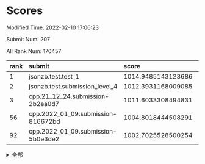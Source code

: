 # Scores

Modified Time: 2022-02-10 17:06:23

Submit Num: 207

All Rank Num: 170457

| rank |               submit               |       score        |       sigma        | pk_num |
| :--- | :--------------------------------- | :----------------- | :----------------- | :----- |
| 1    | jsonzb.test.test_1                 | 1014.9485143123686 | 0.8790623227872356 | 3292   |
| 2    | jsonzb.test.submission_level_4     | 1012.3931168009085 | 0.8049700953157062 | 3293   |
| 3    | cpp.21_12_24.submission-2b2ea0d7   | 1011.6033308494831 | 0.8093237055533539 | 3296   |
| 56   | cpp.2022_01_09.submission-816672bd | 1004.8018444508291 | 0.7155275198621391 | 3292   |
| 92   | cpp.2022_01_09.submission-5b0e3de2 | 1002.7025528500254 | 0.7222112802014093 | 3293   |


<details>
<summary>全部</summary>

| rank |                 submit                 |       score        |       sigma        | pk_num |
| :--- | :------------------------------------- | :----------------- | :----------------- | :----- |
| 1    | jsonzb.test.test_1                     | 1014.9485143123686 | 0.8790623227872356 | 3292   |
| 2    | jsonzb.test.submission_level_4         | 1012.3931168009085 | 0.8049700953157062 | 3293   |
| 3    | cpp.21_12_24.submission-2b2ea0d7       | 1011.6033308494831 | 0.8093237055533539 | 3296   |
| 4    | gobigger.level_3.submission_level_3_10 | 1011.5870537883635 | 0.779042705753213  | 3299   |
| 5    | gobigger.level_3.submission_level_3_42 | 1011.4901810727694 | 0.7644320449478891 | 3297   |
| 6    | gobigger.level_3.submission_level_3_12 | 1011.4077355916305 | 0.7703252956021354 | 3294   |
| 7    | gobigger.level_3.submission_level_3_8  | 1011.1855033853095 | 0.7761678868059547 | 3297   |
| 8    | gobigger.level_3.submission_level_3_7  | 1011.087402011955  | 0.755989861697558  | 3294   |
| 9    | gobigger.level_3.submission_level_3_28 | 1011.0712513533105 | 0.7674379616268685 | 3293   |
| 10   | gobigger.level_3.submission_level_3_31 | 1011.0614845071741 | 0.7823652665910273 | 3295   |
| 11   | gobigger.level_3.submission_level_3_46 | 1011.0547918255497 | 0.7768232968545643 | 3294   |
| 12   | gobigger.level_3.submission_level_3_34 | 1010.9926799492976 | 0.7472752873486388 | 3298   |
| 13   | gobigger.level_3.submission_level_3_48 | 1010.9924933748049 | 0.7809932912295059 | 3297   |
| 14   | gobigger.level_3.submission_level_3_43 | 1010.9714542402058 | 0.7385107224339055 | 3295   |
| 15   | gobigger.level_3.submission_level_3_36 | 1010.8129688493875 | 0.7734371499498749 | 3296   |
| 16   | gobigger.level_3.submission_level_3_4  | 1010.7235048040083 | 0.7477980264526254 | 3297   |
| 17   | gobigger.level_3.submission_level_3_23 | 1010.6657617208053 | 0.7715759097399547 | 3296   |
| 18   | gobigger.level_3.submission_level_3_6  | 1010.6220273019698 | 0.7367456933445554 | 3298   |
| 19   | gobigger.level_3.submission_level_3_47 | 1010.5960348650981 | 0.7613609957642169 | 3292   |
| 20   | gobigger.level_3.submission_level_3_39 | 1010.5082413752606 | 0.7457837209703407 | 3297   |
| 21   | gobigger.level_3.submission_level_3_9  | 1010.4359595597837 | 0.7621187546046443 | 3291   |
| 22   | gobigger.level_3.submission_level_3_17 | 1010.3666023639998 | 0.7623605208296206 | 3293   |
| 23   | gobigger.level_3.submission_level_3_38 | 1010.3276034933116 | 0.7442060785098603 | 3299   |
| 24   | gobigger.level_3.submission_level_3_1  | 1010.1796907907842 | 0.7593224615149181 | 3294   |
| 25   | gobigger.level_3.submission_level_3_11 | 1010.1347400794909 | 0.7337031957076442 | 3294   |
| 26   | gobigger.level_3.submission_level_3_27 | 1010.0911256097689 | 0.7406251651578234 | 3297   |
| 27   | gobigger.level_3.submission_level_3_0  | 1009.9695164088231 | 0.7485080085758793 | 3294   |
| 28   | gobigger.level_3.submission_level_3_45 | 1009.8994743186238 | 0.7458651879780199 | 3296   |
| 29   | gobigger.level_3.submission_level_3_40 | 1009.8770847774376 | 0.7610202434434082 | 3289   |
| 30   | gobigger.level_3.submission_level_3_29 | 1009.7784050278696 | 0.7445385379197127 | 3294   |
| 31   | gobigger.level_3.submission_level_3_18 | 1009.7252081281879 | 0.7586592788743194 | 3293   |
| 32   | gobigger.level_3.submission_level_3_41 | 1009.6778967274748 | 0.7585936920488474 | 3292   |
| 33   | gobigger.level_3.submission_level_3_22 | 1009.6511317555409 | 0.7487543929386734 | 3289   |
| 34   | gobigger.level_3.submission_level_3_15 | 1009.5909198340704 | 0.7571753019695213 | 3292   |
| 35   | gobigger.level_3.submission_level_3_5  | 1009.5551412332691 | 0.7576716517271528 | 3293   |
| 36   | gobigger.level_3.submission_level_3_26 | 1009.5456852489676 | 0.7492583386132226 | 3296   |
| 37   | gobigger.level_3.submission_level_3_19 | 1009.507908763218  | 0.7637696753837834 | 3298   |
| 38   | gobigger.level_3.submission_level_3_20 | 1009.4969823407598 | 0.7628259499599507 | 3287   |
| 39   | gobigger.level_3.submission_level_3_44 | 1009.4293263459912 | 0.7578357582420017 | 3296   |
| 40   | gobigger.level_3.submission_level_3_13 | 1009.3891741489982 | 0.7462830676942018 | 3298   |
| 41   | gobigger.level_3.submission_level_3_25 | 1009.2487911361188 | 0.7531767028591377 | 3296   |
| 42   | gobigger.level_3.submission_level_3_16 | 1009.195129839541  | 0.7438446016642251 | 3291   |
| 43   | gobigger.level_3.submission_level_3_24 | 1009.0249371557628 | 0.7367333789560352 | 3296   |
| 44   | gobigger.level_3.submission_level_3_49 | 1008.9557086659263 | 0.7508537862591192 | 3292   |
| 45   | gobigger.level_3.submission_level_3_30 | 1008.8834049133138 | 0.7431267913211151 | 3295   |
| 46   | gobigger.level_3.submission_level_3_21 | 1008.8140705742763 | 0.7407823953633129 | 3295   |
| 47   | gobigger.level_3.submission_level_3_3  | 1008.7738695863529 | 0.7549740897808229 | 3293   |
| 48   | gobigger.level_3.submission_level_3_35 | 1008.7389760763512 | 0.7366642584880172 | 3295   |
| 49   | gobigger.level_3.submission_level_3_37 | 1008.4795875268754 | 0.7547255535456684 | 3291   |
| 50   | gobigger.level_3.submission_level_3_2  | 1008.4702335882213 | 0.7467059222523765 | 3292   |
| 51   | gobigger.level_3.submission_level_3_14 | 1008.3230700126717 | 0.7424455016498405 | 3291   |
| 52   | gobigger.level_3.submission_level_3_33 | 1007.959264646806  | 0.749607389041756  | 3295   |
| 53   | gobigger.level_3.submission_level_3_32 | 1007.8319903743169 | 0.7445667991041419 | 3299   |
| 54   | gobigger.level_1.submission_level_1_21 | 1005.2479837340951 | 0.7316359456064515 | 3294   |
| 55   | gobigger.level_1.submission_level_1_6  | 1004.9424660563238 | 0.7093213056369903 | 3293   |
| 56   | cpp.2022_01_09.submission-816672bd     | 1004.8018444508291 | 0.7155275198621391 | 3292   |
| 57   | gobigger.level_1.submission_level_1_11 | 1004.649497269912  | 0.7093778652996339 | 3287   |
| 58   | gobigger.level_1.submission_level_1_15 | 1004.5601951764116 | 0.7099009245320607 | 3293   |
| 59   | gobigger.level_1.submission_level_1_48 | 1004.5315632172484 | 0.7197622982702696 | 3293   |
| 60   | gobigger.level_1.submission_level_1_10 | 1004.4235809993066 | 0.7311074550657212 | 3295   |
| 61   | gobigger.level_1.submission_level_1_13 | 1004.3039631652957 | 0.7035355006421435 | 3293   |
| 62   | gobigger.level_1.submission_level_1_31 | 1004.249427825664  | 0.7211278574178581 | 3294   |
| 63   | gobigger.level_1.submission_level_1_35 | 1004.2156507754584 | 0.7162238680211686 | 3294   |
| 64   | gobigger.level_1.submission_level_1_41 | 1004.135200372484  | 0.7170455415811837 | 3295   |
| 65   | gobigger.level_1.submission_level_1_19 | 1004.0945596165119 | 0.7149934239843068 | 3290   |
| 66   | gobigger.level_1.submission_level_1_4  | 1004.0932788117009 | 0.7241102101629441 | 3295   |
| 67   | gobigger.level_1.submission_level_1_1  | 1004.0497861195417 | 0.7264382343699214 | 3298   |
| 68   | gobigger.level_1.submission_level_1_30 | 1003.8807093700253 | 0.7138509404191328 | 3294   |
| 69   | gobigger.level_1.submission_level_1_33 | 1003.8630014484203 | 0.7120799507639296 | 3293   |
| 70   | gobigger.level_1.submission_level_1_28 | 1003.8387571544724 | 0.7334709231690992 | 3296   |
| 71   | gobigger.level_1.submission_level_1_44 | 1003.7460914760765 | 0.7201565811796503 | 3295   |
| 72   | gobigger.level_1.submission_level_1_5  | 1003.7281058480731 | 0.7290420448513433 | 3287   |
| 73   | gobigger.level_1.submission_level_1_20 | 1003.7232466609642 | 0.713620307787942  | 3295   |
| 74   | gobigger.level_1.submission_level_1_0  | 1003.7052714316877 | 0.7152006712481669 | 3294   |
| 75   | gobigger.level_1.submission_level_1_16 | 1003.6451328646015 | 0.7203192814368101 | 3296   |
| 76   | gobigger.level_1.submission_level_1_34 | 1003.6124889169877 | 0.7348294092088968 | 3296   |
| 77   | gobigger.level_1.submission_level_1_32 | 1003.5149831263475 | 0.7152848198028249 | 3294   |
| 78   | gobigger.level_1.submission_level_1_37 | 1003.4247346987921 | 0.7162498451088666 | 3297   |
| 79   | gobigger.level_1.submission_level_1_29 | 1003.3787875916731 | 0.7144344103142876 | 3293   |
| 80   | gobigger.level_1.submission_level_1_7  | 1003.316816458974  | 0.7075878042108473 | 3292   |
| 81   | gobigger.level_1.submission_level_1_18 | 1003.2858403807809 | 0.716021435076052  | 3290   |
| 82   | gobigger.level_1.submission_level_1_36 | 1003.2857682156456 | 0.7017969487444264 | 3295   |
| 83   | gobigger.level_1.submission_level_1_39 | 1003.2224056102566 | 0.7118395979285612 | 3293   |
| 84   | gobigger.level_1.submission_level_1_14 | 1003.160571695445  | 0.7128896791599713 | 3293   |
| 85   | gobigger.level_1.submission_level_1_43 | 1003.1595883067897 | 0.7059506774978732 | 3293   |
| 86   | gobigger.level_1.submission_level_1_17 | 1003.1333466299174 | 0.7283412875540657 | 3293   |
| 87   | gobigger.level_1.submission_level_1_8  | 1003.1089700656057 | 0.7235410874564316 | 3301   |
| 88   | gobigger.level_1.submission_level_1_9  | 1002.9959886679505 | 0.7183637479614515 | 3292   |
| 89   | gobigger.level_1.submission_level_1_26 | 1002.9058765106334 | 0.7158791962284959 | 3295   |
| 90   | gobigger.level_1.submission_level_1_22 | 1002.8841116131982 | 0.7107601394616684 | 3294   |
| 91   | gobigger.level_1.submission_level_1_25 | 1002.8541280741943 | 0.719564538113191  | 3287   |
| 92   | cpp.2022_01_09.submission-5b0e3de2     | 1002.7025528500254 | 0.7222112802014093 | 3293   |
| 93   | gobigger.level_1.submission_level_1_27 | 1002.6446761141342 | 0.7199340503418443 | 3293   |
| 94   | gobigger.level_1.submission_level_1_3  | 1002.4954246000615 | 0.716315583353497  | 3294   |
| 95   | gobigger.level_1.submission_level_1_49 | 1002.4932776233296 | 0.7245144898020385 | 3292   |
| 96   | gobigger.level_1.submission_level_1_42 | 1002.4878065722861 | 0.7201814979603094 | 3294   |
| 97   | gobigger.level_1.submission_level_1_46 | 1002.4185799075063 | 0.7162086474855397 | 3293   |
| 98   | gobigger.level_1.submission_level_1_38 | 1002.3615814106936 | 0.7177824207272099 | 3289   |
| 99   | gobigger.level_1.submission_level_1_40 | 1002.3606692167259 | 0.7211464043578655 | 3289   |
| 100  | gobigger.level_1.submission_level_1_23 | 1002.333239540369  | 0.7118218161138691 | 3298   |
| 101  | gobigger.level_1.submission_level_1_47 | 1002.2910852964797 | 0.7126805327581879 | 3293   |
| 102  | gobigger.level_1.submission_level_1_12 | 1002.2805496946568 | 0.7284644916879875 | 3292   |
| 103  | gobigger.level_1.submission_level_1_45 | 1001.9720176961287 | 0.7176011896442002 | 3294   |
| 104  | gobigger.level_1.submission_level_1_24 | 1001.8281295417663 | 0.7204426108096805 | 3290   |
| 105  | gobigger.level_1.submission_level_1_2  | 1001.8160086122164 | 0.7077798355153571 | 3296   |
| 106  | gobigger.random.submission_random_28   | 997.6458799145363  | 0.6918779757613587 | 3297   |
| 107  | gobigger.random.submission_random_16   | 997.2019946695111  | 0.7110437837828023 | 3290   |
| 108  | gobigger.random.submission_random_14   | 996.9604654421976  | 0.7180380551590321 | 3293   |
| 109  | gobigger.random.submission_random_17   | 996.8395179319239  | 0.7111633129281608 | 3296   |
| 110  | gobigger.random.submission_random_38   | 996.8303553562365  | 0.7102823724127074 | 3296   |
| 111  | gobigger.random.submission_random_40   | 996.6299829462571  | 0.7048853070028523 | 3290   |
| 112  | gobigger.random.submission_random_26   | 996.5490345379686  | 0.7057585836823054 | 3292   |
| 113  | gobigger.random.submission_random_48   | 996.4881953967006  | 0.7180968021684057 | 3295   |
| 114  | gobigger.random.submission_random_1    | 996.4311434844782  | 0.7066651498860833 | 3292   |
| 115  | gobigger.random.submission_random_29   | 996.3576907420522  | 0.7137483439911416 | 3293   |
| 116  | gobigger.random.submission_random_20   | 996.3488963438778  | 0.7091068430385162 | 3290   |
| 117  | gobigger.random.submission_random_2    | 996.3076928142979  | 0.7111933345719011 | 3297   |
| 118  | gobigger.random.submission_random_0    | 996.2731959701545  | 0.7148891281110044 | 3296   |
| 119  | gobigger.random.submission_random_37   | 996.2390934955229  | 0.7066620681888882 | 3293   |
| 120  | gobigger.random.submission_random_21   | 996.1680044575778  | 0.7001597317984851 | 3300   |
| 121  | gobigger.random.submission_random_42   | 996.1410869207991  | 0.7069291294701764 | 3293   |
| 122  | gobigger.random.submission_random_24   | 996.1143047988711  | 0.7072291979161893 | 3293   |
| 123  | gobigger.random.submission_random_6    | 996.0734124050015  | 0.7040264535044943 | 3290   |
| 124  | gobigger.random.submission_random_46   | 996.011241207357   | 0.7229801225688555 | 3300   |
| 125  | gobigger.random.submission_random_7    | 995.9750243478402  | 0.7122886063465417 | 3294   |
| 126  | gobigger.random.submission_random_47   | 995.9531958991904  | 0.721500976965877  | 3287   |
| 127  | gobigger.random.submission_random_34   | 995.9136162195946  | 0.7054391683213184 | 3296   |
| 128  | gobigger.random.submission_random_36   | 995.8448908241038  | 0.7100229539222648 | 3290   |
| 129  | gobigger.random.submission_random_45   | 995.7436773928532  | 0.7000841325238675 | 3298   |
| 130  | gobigger.random.submission_random_11   | 995.6799908144152  | 0.700537389238196  | 3295   |
| 131  | gobigger.random.submission_random_27   | 995.6168121502792  | 0.7000768638369862 | 3292   |
| 132  | gobigger.random.submission_random_22   | 995.5315946981174  | 0.7159863347561849 | 3295   |
| 133  | gobigger.random.submission_random_3    | 995.4856060713821  | 0.7094099145623101 | 3295   |
| 134  | gobigger.random.submission_random_33   | 995.4712669474987  | 0.7182757015299014 | 3291   |
| 135  | gobigger.random.submission_random_23   | 995.4137557110699  | 0.711236245922613  | 3295   |
| 136  | gobigger.random.submission_random_32   | 995.3907180202182  | 0.706598369028272  | 3289   |
| 137  | gobigger.random.submission_random_25   | 995.3609442991007  | 0.730876144197648  | 3295   |
| 138  | gobigger.random.submission_random_35   | 995.3511622396496  | 0.716199464144093  | 3292   |
| 139  | gobigger.random.submission_random_4    | 995.2945419341399  | 0.7023620755507702 | 3294   |
| 140  | gobigger.random.submission_random_19   | 995.2662700482934  | 0.71230679700305   | 3297   |
| 141  | gobigger.random.submission_random_18   | 995.2446296619851  | 0.7199185014909528 | 3290   |
| 142  | gobigger.random.submission_random_15   | 995.2388988966869  | 0.7179615188897126 | 3294   |
| 143  | gobigger.random.submission_random_39   | 995.2017383171682  | 0.7059012623742691 | 3294   |
| 144  | gobigger.random.submission_random_10   | 995.1887766939623  | 0.7241466626969785 | 3294   |
| 145  | gobigger.random.submission_random_5    | 995.1459992418119  | 0.7122826458558495 | 3294   |
| 146  | gobigger.random.submission_random_9    | 995.0283322708111  | 0.7120634134157869 | 3295   |
| 147  | gobigger.random.submission_random_43   | 994.9623498513961  | 0.6958397680990681 | 3291   |
| 148  | gobigger.random.submission_random_31   | 994.9251666535262  | 0.702578220894973  | 3296   |
| 149  | gobigger.random.submission_random_13   | 994.8747215865324  | 0.7177934449726925 | 3297   |
| 150  | gobigger.random.submission_random_49   | 994.8620110047847  | 0.7266738046003095 | 3289   |
| 151  | gobigger.random.submission_random_44   | 994.8294561063493  | 0.7101639357080848 | 3299   |
| 152  | gobigger.random.submission_random_12   | 994.7819997418492  | 0.7213547566284129 | 3296   |
| 153  | gobigger.random.submission_random_41   | 994.7545014300778  | 0.7177790095587064 | 3295   |
| 154  | gobigger.random.submission_random_30   | 994.566547205388   | 0.7180553640972739 | 3295   |
| 155  | gobigger.random.submission_random_8    | 994.2694613678996  | 0.7247937012317046 | 3292   |
| 156  | gobigger.level_2.submission_level_2_18 | 993.7171795169057  | 0.7388272585576237 | 3293   |
| 157  | gobigger.level_2.submission_level_2_2  | 993.4789280439538  | 0.7291918931515129 | 3292   |
| 158  | gobigger.level_2.submission_level_2_43 | 993.4236874042322  | 0.733769606079226  | 3294   |
| 159  | gobigger.level_2.submission_level_2_23 | 993.3009237545076  | 0.7529458046385685 | 3291   |
| 160  | gobigger.level_2.submission_level_2_30 | 993.1868179517242  | 0.7348721343927892 | 3293   |
| 161  | gobigger.level_2.submission_level_2_29 | 992.9709160051142  | 0.7501003478640809 | 3293   |
| 162  | gobigger.level_2.submission_level_2_12 | 992.8743232583058  | 0.7186741169548155 | 3300   |
| 163  | gobigger.level_2.submission_level_2_38 | 992.8664042067078  | 0.7266394456588459 | 3290   |
| 164  | gobigger.level_2.submission_level_2_19 | 992.848819338401   | 0.7316339964434228 | 3291   |
| 165  | gobigger.level_2.submission_level_2_8  | 992.8166751802058  | 0.7366708415030422 | 3296   |
| 166  | gobigger.level_2.submission_level_2_44 | 992.802061859209   | 0.7424673719869812 | 3293   |
| 167  | gobigger.level_2.submission_level_2_7  | 992.7765936667729  | 0.7283873054814832 | 3298   |
| 168  | gobigger.level_2.submission_level_2_3  | 992.751726916102   | 0.7202858784345559 | 3298   |
| 169  | gobigger.level_2.submission_level_2_14 | 992.7302129624613  | 0.7497003152379516 | 3294   |
| 170  | gobigger.level_2.submission_level_2_27 | 992.6879818649861  | 0.7301563499740716 | 3292   |
| 171  | gobigger.level_2.submission_level_2_49 | 992.6498939775706  | 0.7346261789567121 | 3292   |
| 172  | gobigger.level_2.submission_level_2_26 | 992.6184876110663  | 0.7375810668108662 | 3296   |
| 173  | gobigger.level_2.submission_level_2_6  | 992.5910247565917  | 0.7437747992782504 | 3295   |
| 174  | gobigger.level_2.submission_level_2_45 | 992.4784106961712  | 0.7510263660546305 | 3294   |
| 175  | gobigger.level_2.submission_level_2_34 | 992.4642869505383  | 0.7418605587091645 | 3296   |
| 176  | gobigger.level_2.submission_level_2_35 | 992.4239473843177  | 0.7364976017441128 | 3295   |
| 177  | gobigger.level_2.submission_level_2_22 | 992.4196092157924  | 0.7415547483488389 | 3294   |
| 178  | gobigger.level_2.submission_level_2_1  | 992.4091245619618  | 0.7169648964244332 | 3298   |
| 179  | gobigger.level_2.submission_level_2_46 | 992.3908556118536  | 0.7517099063485603 | 3290   |
| 180  | gobigger.level_2.submission_level_2_16 | 992.3040686301957  | 0.7461234158500102 | 3300   |
| 181  | gobigger.level_2.submission_level_2_0  | 992.1799102929768  | 0.729900838414805  | 3295   |
| 182  | gobigger.level_2.submission_level_2_48 | 992.0915622848916  | 0.7354844938211809 | 3296   |
| 183  | gobigger.level_2.submission_level_2_20 | 991.9777484741077  | 0.7524162388397482 | 3292   |
| 184  | gobigger.level_2.submission_level_2_11 | 991.9500597455086  | 0.7458755607845382 | 3293   |
| 185  | gobigger.level_2.submission_level_2_15 | 991.9476432877264  | 0.7465260407014422 | 3296   |
| 186  | gobigger.level_2.submission_level_2_31 | 991.9377090451275  | 0.747947196227013  | 3296   |
| 187  | gobigger.level_2.submission_level_2_37 | 991.896781030043   | 0.7268639849341036 | 3287   |
| 188  | gobigger.level_2.submission_level_2_21 | 991.8166892339859  | 0.7476381056608055 | 3289   |
| 189  | gobigger.level_2.submission_level_2_39 | 991.800983065262   | 0.7525230267859038 | 3293   |
| 190  | gobigger.level_2.submission_level_2_17 | 991.7545185228017  | 0.7473319902016833 | 3293   |
| 191  | gobigger.level_2.submission_level_2_10 | 991.7437287998964  | 0.7410632396735887 | 3293   |
| 192  | gobigger.level_2.submission_level_2_24 | 991.6579635051731  | 0.7456810532757845 | 3292   |
| 193  | gobigger.level_2.submission_level_2_42 | 991.6219742591892  | 0.7416866088810491 | 3291   |
| 194  | gobigger.level_2.submission_level_2_33 | 991.6210491903695  | 0.7437757549563193 | 3295   |
| 195  | gobigger.level_2.submission_level_2_9  | 991.5988774130651  | 0.7462989846132461 | 3299   |
| 196  | gobigger.level_2.submission_level_2_40 | 991.5369033410321  | 0.7386206110291812 | 3290   |
| 197  | gobigger.level_2.submission_level_2_4  | 991.4934230043425  | 0.7692252666455675 | 3295   |
| 198  | gobigger.level_2.submission_level_2_41 | 991.4318652067177  | 0.7544697068232754 | 3288   |
| 199  | gobigger.level_2.submission_level_2_47 | 991.3385421649415  | 0.7327501405722817 | 3291   |
| 200  | gobigger.level_2.submission_level_2_32 | 991.2940866745175  | 0.7581211025232049 | 3296   |
| 201  | gobigger.level_2.submission_level_2_5  | 991.1428796982663  | 0.7494393930588142 | 3297   |
| 202  | gobigger.level_2.submission_level_2_13 | 990.9446876274999  | 0.7656402895774028 | 3292   |
| 203  | gobigger.level_2.submission_level_2_28 | 990.8904459550517  | 0.7443843794831837 | 3293   |
| 204  | gobigger.level_2.submission_level_2_25 | 990.8175526355357  | 0.7227161992359302 | 3299   |
| 205  | gobigger.level_2.submission_level_2_36 | 990.6828362149491  | 0.7598009107142202 | 3291   |
| 206  | gobigger.none.submission_none_1        | 978.3233955855261  | 1.2192243276623762 | 3292   |
| 207  | gobigger.none.submission_none_0        | 977.9056894248445  | 1.2541886454833187 | 3297   |

</details>